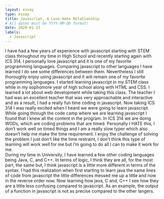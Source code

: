 ```yaml
---
layout: essay
type: essay
title: Javascript, A Love-Hate Relationship
# All dates must be YYYY-MM-DD format!
date: 2020-01-23
labels:
  - Javascript
---
```



I have had a few years of experience with javascript starting with STEM class throughout my time in High School and recently starting again with ICS 314.  I personally love javascript and it is one of my favorite programming languages.  Comparing javascript to other languages I have learned I do see some differences between them.  Nevertheless I still thoroughly enjoy using javascript and it will remain one of my favorite programming languages. 
 I started learning javascript in my STEM class while in my sophomore year of high school along with HTML and CSS.  I learned a lot about web development while taking this class.  The teacher I had was an excellent teacher that was very approachable and interactive and as a result, I had a really fun time coding in javascript.  Now taking ICS 314 I was really excited when I heard we were going to learn javascript.  While going through the code camp where we are learning javascript I found that I knew all the content in the program.  In ICS 314 we are doing WODs, which are coding problems that are timed.  Personally I HATE this, I don’t work well on timed things and I am a really slow typer which also doesn’t help me make the time requirement.  I enjoy the challenge of solving the problem I just don’t like the time restraint, I don’t think this type of learning will work well for me but I’m going to do all I can to make it work for me.  
During my time in University, I have learned a few other coding languages being Java, C, and C++.  In terms of logic, I think they are all, for the most part, the same but, I think javascript is a little more different in terms of the syntax.  I had this realization when first starting to learn java the same lines of code from javascript the little differences messed me up a little and now in the reverse order now.  Now learning how java, C and, C++ I see how they are a little less confusing compared to javascript.  As an example, the output of a function in javascript is not as precise compared to the other langers.  

